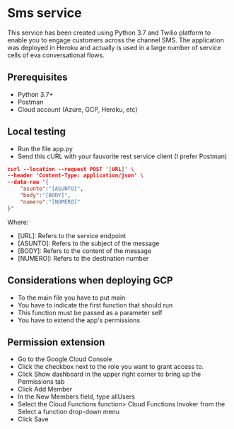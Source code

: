 # Sms service

This service has been created using Python 3.7 and Twilio platform to enable you to engage customers across the channel SMS.
The application was deployed in Heroku and actually is used in a large number of service cells of eva conversational flows.

## Prerequisites

- 	Python 3.7+
- 	Postman
- 	Cloud account (Azure, GCP, Heroku, etc)

## Local testing
-  Run the file app.py 
-  Send this cURL with your fauvorite rest service client (I prefer Postman)

```json
curl --location --request POST '[URL]' \
--header 'Content-Type: application/json' \
--data-raw '{
    "asunto":"[ASUNTO]",
    "body":"[BODY]",
    "numero":"[NUMERO]"
}'
```

Where:
- 	[URL]: Refers to the service endpoint
- 	[ASUNTO]: Refers to the subject of the message
- 	[BODY]: Refers to the content of the message
- 	[NUMERO]: Refers to the destination number

## Considerations when deploying GCP
- 	To the main file you have to put main
- 	You have to indicate the first function that should run
- 	This function must be passed as a parameter self
- 	You have to extend the app's permissions

## Permission extension
- 	Go to the Google Cloud Console
- 	Click the checkbox next to the role you want to grant access to.
- 	Click Show dashboard in the upper right corner to bring up the Permissions tab
- 	Click Add Member
- 	In the New Members field, type allUsers
- 	Select the Cloud Functions function> Cloud Functions Invoker from the Select a function drop-down menu
- 	Click Save


